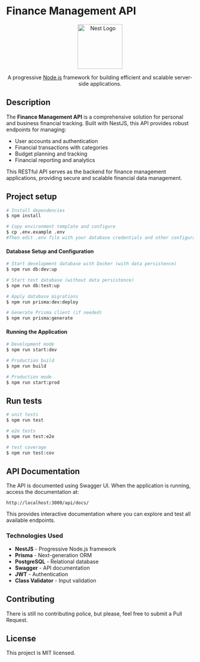 # Finance Management API

<p align="center">
  <a href="http://nestjs.com/" target="blank"><img src="https://nestjs.com/img/logo-small.svg" width="120" alt="Nest Logo" /></a>
</p>

[circleci-image]: https://img.shields.io/circleci/build/github/nestjs/nest/master?token=abc123def456
[circleci-url]: https://circleci.com/gh/nestjs/nest

  <p align="center">A progressive <a href="http://nodejs.org" target="_blank">Node.js</a> framework for building efficient and scalable server-side applications.</p>
    <p align="center">

## Description

The **Finance Management API** is a comprehensive solution for personal and business financial tracking. Built with NestJS, this API provides robust endpoints for managing:

- User accounts and authentication
- Financial transactions with categories
- Budget planning and tracking
- Financial reporting and analytics


This RESTful API serves as the backend for finance management applications, providing secure and scalable financial data management.

## Project setup

```bash
# Install dependencies
$ npm install

# Copy environment template and configure
$ cp .env.example .env
#Then edit .env file with your database credentials and other configurations
```

#### Database Setup and Configuration

```bash
# Start development database with Docker (with data persistence)
$ npm run db:dev:up

# Start test database (without data persistence)
$ npm run db:test:up

# Apply database migrations
$ npm run prisma:dev:deploy

# Generate Prisma client (if needed)
$ npm run prisma:generate
```
#### Running the Application

```bash
# Development mode
$ npm run start:dev

# Production build
$ npm run build

# Production mode
$ npm run start:prod
```

## Run tests

```bash
# unit tests
$ npm run test

# e2e tests
$ npm run test:e2e

# test coverage
$ npm run test:cov
```

## API Documentation

The API is documented using Swagger UI. When the application is running, access the documentation at:

```
http://localhost:3000/api/docs/
```

This provides interactive documentation where you can explore and test all available endpoints.

### Technologies Used
- **NestJS** - Progressive Node.js framework
- **Prisma** - Next-generation ORM
- **PostgreSQL** - Relational database
- **Swagger** - API documentation
- **JWT** - Authentication
- **Class Validator** - Input validation

## Contributing

There is still no contributing police, but please, feel free to submit a Pull Request.

## License

This project is MIT licensed.
